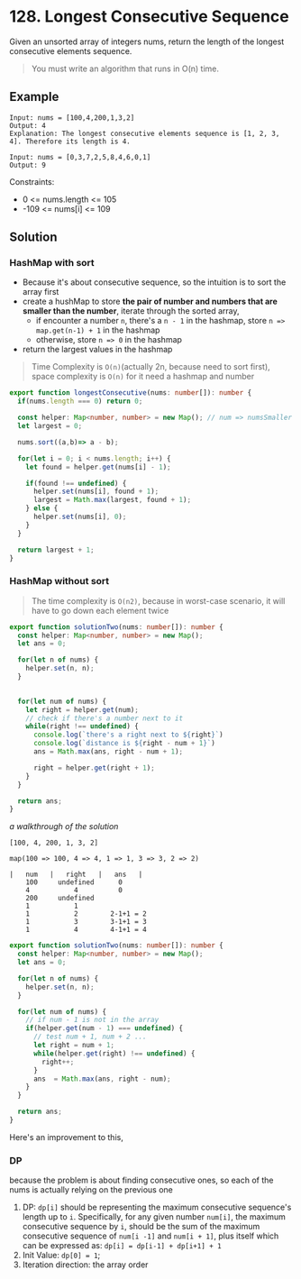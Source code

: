 # 128. Longest Consecutive Sequence

Given an unsorted array of integers nums, 
return the length of the longest consecutive elements sequence.

> You must write an algorithm that runs in O(n) time.



## Example
```
Input: nums = [100,4,200,1,3,2]
Output: 4
Explanation: The longest consecutive elements sequence is [1, 2, 3, 4]. Therefore its length is 4.
```

```
Input: nums = [0,3,7,2,5,8,4,6,0,1]
Output: 9
```

Constraints:
* 0 <= nums.length <= 105
* -109 <= nums[i] <= 109

## Solution

### HashMap with sort
* Because it's about consecutive sequence, so the intuition is to sort the array first 
* create a hushMap to store **the pair of number and numbers that are smaller than the number**, iterate through the sorted array,  
  * if encounter a number `n`, there's a `n - 1` in the hashmap, store `n => map.get(n-1) + 1` in the hashmap 
  * otherwise, store `n => 0` in the hashmap
* return the largest values in the hashmap

> Time Complexity is `O(n)`(actually 2n, because need to sort first), space complexity is `O(n)` for it need a hashmap and number

```ts
export function longestConsecutive(nums: number[]): number {
  if(nums.length === 0) return 0;

  const helper: Map<number, number> = new Map(); // num => numsSmaller
  let largest = 0;

  nums.sort((a,b)=> a - b);

  for(let i = 0; i < nums.length; i++) {
    let found = helper.get(nums[i] - 1);

    if(found !== undefined) {
      helper.set(nums[i], found + 1);
      largest = Math.max(largest, found + 1);
    } else {
      helper.set(nums[i], 0);
    }
  }

  return largest + 1;
}
```

### HashMap without sort

> The time complexity is `O(n2)`, because in worst-case scenario, it will have to go down each element twice
```ts
export function solutionTwo(nums: number[]): number {
  const helper: Map<number, number> = new Map();
  let ans = 0;

  for(let n of nums) {
    helper.set(n, n);
  }

  
  for(let num of nums) {
    let right = helper.get(num);
    // check if there's a number next to it
    while(right !== undefined) {
      console.log(`there's a right next to ${right}`)
      console.log(`distance is ${right - num + 1}`)
      ans = Math.max(ans, right - num + 1);

      right = helper.get(right + 1);
    }
  }

  return ans;
}
```
*a walkthrough of the solution*
```
[100, 4, 200, 1, 3, 2]

map(100 => 100, 4 => 4, 1 => 1, 3 => 3, 2 => 2)

|   num   |   right   |   ans   |   
    100     undefined      0
    4           4          0    
    200     undefined  
    1           1
    1           2        2-1+1 = 2
    1           3        3-1+1 = 3
    1           4        4-1+1 = 4
```

```ts
export function solutionTwo(nums: number[]): number {
  const helper: Map<number, number> = new Map();
  let ans = 0;

  for(let n of nums) {
    helper.set(n, n);
  }

  for(let num of nums) {
    // if num - 1 is not in the array
    if(helper.get(num - 1) === undefined) {
      // test num + 1, num + 2 ...
      let right = num + 1;
      while(helper.get(right) !== undefined) {
        right++;
      }
      ans  = Math.max(ans, right - num);
    }
  }

  return ans;
}
```


Here's an improvement to this, 


### DP
because the problem is about finding consecutive ones, so each of the nums is actually relying on the previous one 

1. DP: `dp[i]` should be representing the maximum consecutive sequence's length up to `i`. 
Specifically, for any given number `num[i]`, the maximum consecutive sequence by `i`, 
should be the sum of the maximum consecutive sequence of `num[i -1]` and `num[i + 1]`, plus itself
which can be expressed as: `dp[i] = dp[i-1] + dp[i+1] + 1`
2. Init Value: `dp[0] = 1`;
3. Iteration direction: the array order




